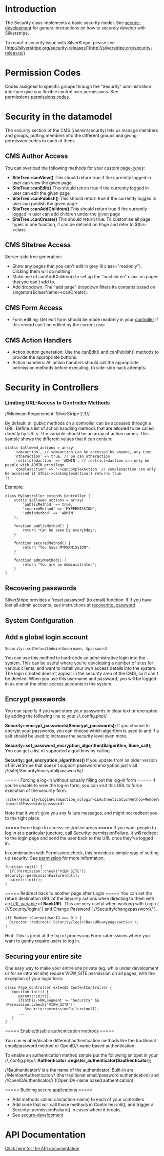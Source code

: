 # Introduction
The Security class implements a basic security model. See [secure-development](secure-development) for general instructions on how to securely develop with Silverstripe.

To report a security issue with SilverStripe, please see [http://silverstripe.org/security-releases/](http://silverstripe.org/security-releases/)


# Permission Codes
Codes assigned to specific groups through the "Security" administration interface give you flexible control over permissions. See permissions:[permissions:codes](permissions/codes).

# Security in the datamodel
The security section  of the CMS (/admin/security) lets us manage members and groups, putting members into the different groups and giving permission codes to each of them.

## CMS Author Access
You can overload the following methods for your custom [page-types](page-types):
*  **SiteTree::canView()** This should return true if the currently logged in user can view the given page
*  **SiteTree::canEdit()** This should return true if the currently logged in user can edit the given page
*  **SiteTree::canPublish()** This should return true if the currently logged in user can publish the given page
*  **SiteTree::canAddChildren()** This should return true if the currently logged in user can add children under the given page
*  **SiteTree::canCreate()** This should return true.  To customise all page types in one function, it can be defined on Page and refer to $this->class.

## CMS Sitetree Access
Server-side tree generation:
*  Show any pages that you can't edit in grey (li class="readonly").  Clicking them will do nothing.
*  Make use of canAddChildren() to set up the "nochildren" class on pages that you can't add to.
*  Add dropdown: The "add page" dropdown filters its contents based on singleton($className)->canCreate().

## CMS Form Access
*  Form editing: Get edit form should be made readonly in your [controller](controller) if this record can't be edited by the current user.

## CMS Action Handlers
*  Action button generation: Use the canEdit() and canPublish() methods to provide the appropriate buttons.
*  Action handlers: All action handlers should call the appropriate permission methods before executing, to side-step hack attempts.




# Security in Controllers


### Limiting URL-Access to Controller Methods
//Minimum Requirement: SilverStripe 2.3//

By default, all public methods on a controller can be accessed through a URL. Define a list of action handling methods that are allowed to be called directly by URLs. The variable should be an array of action names. This sample shows the different values that it can contain:
~~~ {php}
static $allowed_actions = array(
	'someaction', // someaction can be accessed by anyone, any time
	'otheraction' => true, // So can otheraction
	'restrictedaction' => 'ADMIN', // restrictedaction can only be people with ADMIN privilege
	'complexaction' => '->canComplexAction' // complexaction can only be accessed if $this->canComplexAction() returns true
);
~~~

Example:
~~~ {php}
class MyController extends Controller {
	static $allowed_actions = array(
		'publicMethod' => true,
		'securedMethod' => 'MYPERMISSION',
		'adminMethod' => 'ADMIN'
	);
	
	function publicMethod() {
		return "Can be seen by everybdoy";
	}
	
	function securedMethod() {
		return "You have MYPERMISSION";
	}
	
	function adminMethod() {
		return "You are an Administrator";
	}
}
~~~

## Recovering passwords
SilverStripe provides a 'reset password' (to email) function. If if you have lost all admin accounts, see instructions at [recovering_password](recovering_password).

## System Configuration

## Add a global login account
~~~
Security::setDefaultAdmin($username, $password)
~~~

You can use this method to hard-code an administrative login into the system.  This can be useful where you're developing a number of sites for various clients, and want to install your own access details into the system.  The login created doesn't appear in the security area of the CMS, so it can't be deleted.  When you use this username and password, you will be logged in as one of the other access accounts in the system.




## Encrypt passwords

You can specify if you want store your passwords in clear text or encrypted by adding the following line to your //_config.php//

**Security::encrypt_passwords($encrypt_passwords);**
If you choose to encrypt your passwords, you can choose which algorithm is used to and if a salt should be used to increase the security level even more.

**Security::set_password_encryption_algorithm($algorithm, $use_salt);**
You can get a list of supported algorithms by calling

**Security::get_encryption_algorithms()**
If you update from an older version of SilverStripe that doesn't support password encryption just visit //(site)/Security/encryptallpasswords//

===== Forcing a log-in without actually filling out the log-in form ===== 
If you're unable to view the log-in form, you can visit this URL to force execution of the security form.
~~~
(site)/Security/LoginForm&action_dologin=1&AuthenticationMethod=MemberAuthenticator&Email=(email)&Password=(password)
~~~

Note that it won't give you any failure messages, and might not redirect you to the right place.

===== Force login to access-restricted areas ===== 
If you want people to log in at a particular juncture, call Security::permissionFailure.  It will redirect to the login page and send the user back to this URL once they've logged in.

In combination with Permission::check, this provides a simple way of setting up security.  See [permission](permission) for more information.

~~~ {php}
function init() {
  if(!Permission::check("VIEW_SITE")) Security::permissionFailure(null);
  parent::init();
}
~~~

===== Redirect back to another page after Login ===== 
You can set the return destination URL of the Security actions when directing to them with an [URL variable](urlvariabletools) of **BackURL**.  This are very useful when working with Login ( ///Security/login// ) and Change Password ( //Security/changepassword// ).

~~~ {php}
if( Member::CurrentUserID === 0 ) {
  Director::redirect('Security/login?BackURL=mypage/action');
}
~~~

Hint: This is great at the top of processing Form submissions where you want to gently require users to log in.

## Securing your entire site
One easy way to make your entire site private (eg, while under development or for an intranet site) require VIEW_SITE permission on all pages, with the exception of your login form.

~~~ {php}
class Page_Controller extends ContentController {
   function init() {   
      parent::init();
      if($this->URLSegment != 'Security' && !Permission::check("VIEW_SITE"))
         Security::permissionFailure(null);
      ...
   }
}
~~~
===== Enable/disable authentication methods ===== 

You can enable/disable different authentication methods like the traditional email/password method or OpenID/i-name based authentication.

To enable an authentication method simple put the following snippet in your //_config.php//:
**Authenticator::register_authenticator($authenticator);**

//$authenticator// is a the name of the authenticator. Built-in are //MemberAuthenticator// (the traditional email/password authentication) and //OpenIDAuthenticator// ([OpenID/i-name based authentication).

===== Building secure applications ===== 
*  Add methods called can(action-name) to each of your controllers
*  Add code that will call those methods in Controller::init(), and trigger a Security::permissionFailure() in cases where it breaks.
*  See [secure-development](secure-development)




# API Documentation
[Click here for the API documentation](http://api.silverstripe.org/trunk/sapphire/Security.html).
